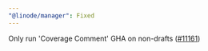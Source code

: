 ```yaml
---
"@linode/manager": Fixed
---
```


Only run 'Coverage Comment' GHA on non-drafts ([#11161](https://github.com/linode/manager/pull/11161))
